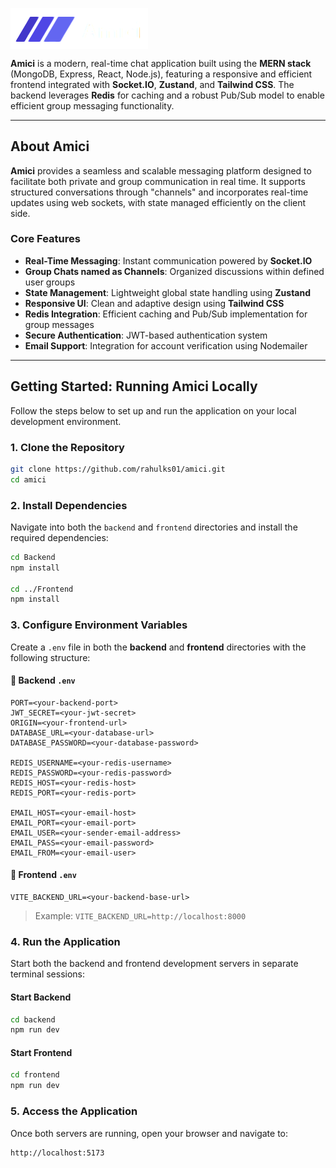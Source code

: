 <p align="left"> <img src="https://github.com/rahulks01/amici/blob/main/Frontend/public/logo-full.png" alt="Amici Logo" width="220" style="vertical-align: middle;"></p> 

**Amici** is a modern, real-time chat application built using the **MERN stack** (MongoDB, Express, React, Node.js), featuring a responsive and efficient frontend integrated with **Socket.IO**, **Zustand**, and **Tailwind CSS**. The backend leverages **Redis** for caching and a robust Pub/Sub model to enable efficient group messaging functionality.

---

## About Amici

**Amici** provides a seamless and scalable messaging platform designed to facilitate both private and group communication in real time. It supports structured conversations through "channels" and incorporates real-time updates using web sockets, with state managed efficiently on the client side.

### Core Features

* **Real-Time Messaging**: Instant communication powered by **Socket.IO**
* **Group Chats named as Channels**: Organized discussions within defined user groups
* **State Management**: Lightweight global state handling using **Zustand**
* **Responsive UI**: Clean and adaptive design using **Tailwind CSS**
* **Redis Integration**: Efficient caching and Pub/Sub implementation for group messages
* **Secure Authentication**: JWT-based authentication system
* **Email Support**: Integration for account verification using Nodemailer

---

## Getting Started: Running Amici Locally

Follow the steps below to set up and run the application on your local development environment.

### 1. Clone the Repository

```bash
git clone https://github.com/rahulks01/amici.git
cd amici
```

### 2. Install Dependencies

Navigate into both the `backend` and `frontend` directories and install the required dependencies:

```bash
cd Backend
npm install

cd ../Frontend
npm install
```

### 3. Configure Environment Variables

Create a `.env` file in both the **backend** and **frontend** directories with the following structure:

#### 📁 Backend `.env`

```env
PORT=<your-backend-port>
JWT_SECRET=<your-jwt-secret>
ORIGIN=<your-frontend-url>
DATABASE_URL=<your-database-url>
DATABASE_PASSWORD=<your-database-password>

REDIS_USERNAME=<your-redis-username>
REDIS_PASSWORD=<your-redis-password>
REDIS_HOST=<your-redis-host>
REDIS_PORT=<your-redis-port>

EMAIL_HOST=<your-email-host>
EMAIL_PORT=<your-email-port>
EMAIL_USER=<your-sender-email-address>
EMAIL_PASS=<your-email-password>
EMAIL_FROM=<your-email-user>
```

#### 📁 Frontend `.env`

```env
VITE_BACKEND_URL=<your-backend-base-url>
```

> Example: `VITE_BACKEND_URL=http://localhost:8000`

### 4. Run the Application

Start both the backend and frontend development servers in separate terminal sessions:

#### Start Backend

```bash
cd backend
npm run dev
```

#### Start Frontend

```bash
cd frontend
npm run dev
```

### 5. Access the Application

Once both servers are running, open your browser and navigate to:

```
http://localhost:5173
```


